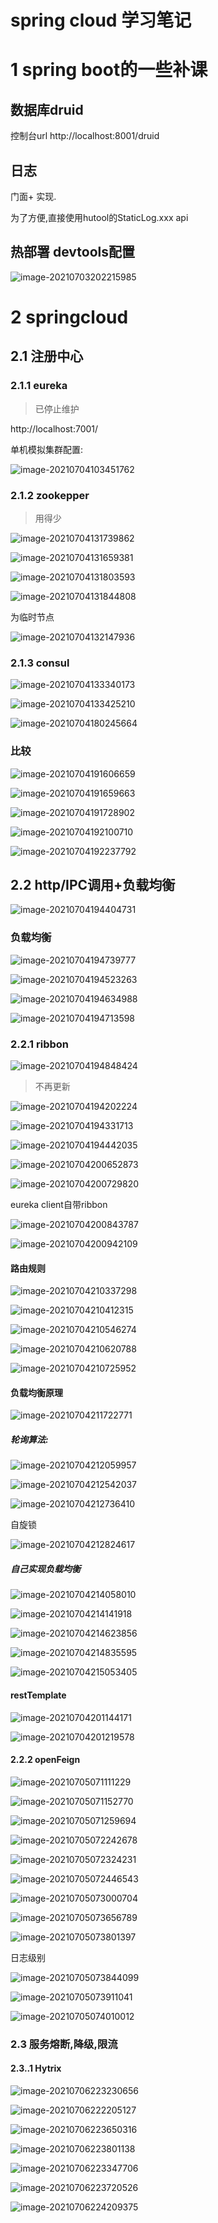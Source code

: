 # spring cloud 学习笔记



# 1 spring boot的一些补课

## 数据库druid

控制台url  http://localhost:8001/druid

## 日志

门面+ 实现.

为了方便,直接使用hutool的StaticLog.xxx api



## 热部署 devtools配置

![image-20210703202215985](https://gitee.com/hss012489/picbed/raw/master/picgo/image-20210703202215985.png.png)





# 2 springcloud

## 2.1 注册中心

### 2.1.1 eureka

> 已停止维护

http://localhost:7001/



单机模拟集群配置:

![image-20210704103451762](https://gitee.com/hss012489/picbed/raw/master/picgo/image-20210704103451762.png.png)



### 2.1.2 zookepper

> 用得少

![image-20210704131739862](https://gitee.com/hss012489/picbed/raw/master/picgo/image-20210704131739862.png.png)

![image-20210704131659381](https://gitee.com/hss012489/picbed/raw/master/picgo/image-20210704131659381.png.png)

![image-20210704131803593](https://gitee.com/hss012489/picbed/raw/master/picgo/image-20210704131803593.png.png)

![image-20210704131844808](https://gitee.com/hss012489/picbed/raw/master/picgo/image-20210704131844808.png.png)

为临时节点

![image-20210704132147936](https://gitee.com/hss012489/picbed/raw/master/picgo/image-20210704132147936.png.png)

### 2.1.3 consul

![image-20210704133340173](https://gitee.com/hss012489/picbed/raw/master/picgo/image-20210704133340173.png.png)

![image-20210704133425210](https://gitee.com/hss012489/picbed/raw/master/picgo/image-20210704133425210.png.png)



![image-20210704180245664](https://gitee.com/hss012489/picbed/raw/master/picgo/image-20210704180245664.png.png)



### 比较

![image-20210704191606659](https://gitee.com/hss012489/picbed/raw/master/picgo/image-20210704191606659.png.png)



![image-20210704191659663](https://gitee.com/hss012489/picbed/raw/master/picgo/image-20210704191659663.png.png)

![image-20210704191728902](https://gitee.com/hss012489/picbed/raw/master/picgo/image-20210704191728902.png.png)

![image-20210704192100710](https://gitee.com/hss012489/picbed/raw/master/picgo/image-20210704192100710.png.png)

![image-20210704192237792](https://gitee.com/hss012489/picbed/raw/master/picgo/image-20210704192237792.png.png)

## 2.2 http/IPC调用+负载均衡

![image-20210704194404731](https://gitee.com/hss012489/picbed/raw/master/picgo/image-20210704194404731.png.png)

### 负载均衡

![image-20210704194739777](https://gitee.com/hss012489/picbed/raw/master/picgo/image-20210704194739777.png.png)

![image-20210704194523263](https://gitee.com/hss012489/picbed/raw/master/picgo/image-20210704194523263.png.png)

![image-20210704194634988](https://gitee.com/hss012489/picbed/raw/master/picgo/image-20210704194634988.png.png)

![image-20210704194713598](https://gitee.com/hss012489/picbed/raw/master/picgo/image-20210704194713598.png.png)







### 2.2.1 ribbon

![image-20210704194848424](https://gitee.com/hss012489/picbed/raw/master/picgo/image-20210704194848424.png.png)

> 不再更新

![image-20210704194202224](https://gitee.com/hss012489/picbed/raw/master/picgo/image-20210704194202224.png.png)

![image-20210704194331713](https://gitee.com/hss012489/picbed/raw/master/picgo/image-20210704194331713.png.png)

![image-20210704194442035](https://gitee.com/hss012489/picbed/raw/master/picgo/image-20210704194442035.png.png)



![image-20210704200652873](https://gitee.com/hss012489/picbed/raw/master/picgo/image-20210704200652873.png.png)

![image-20210704200729820](https://gitee.com/hss012489/picbed/raw/master/picgo/image-20210704200729820.png.png)



eureka client自带ribbon

![image-20210704200843787](https://gitee.com/hss012489/picbed/raw/master/picgo/image-20210704200843787.png.png)

![image-20210704200942109](https://gitee.com/hss012489/picbed/raw/master/picgo/image-20210704200942109.png.png)



#### 路由规则

![image-20210704210337298](https://gitee.com/hss012489/picbed/raw/master/picgo/image-20210704210337298.png.png)



![image-20210704210412315](https://gitee.com/hss012489/picbed/raw/master/picgo/image-20210704210412315.png.png)



![image-20210704210546274](https://gitee.com/hss012489/picbed/raw/master/picgo/image-20210704210546274.png.png)



![image-20210704210620788](https://gitee.com/hss012489/picbed/raw/master/picgo/image-20210704210620788.png.png)



![image-20210704210725952](https://gitee.com/hss012489/picbed/raw/master/picgo/image-20210704210725952.png.png)



#### 负载均衡原理

![image-20210704211722771](https://gitee.com/hss012489/picbed/raw/master/picgo/image-20210704211722771.png.png)

##### 轮询算法:

![image-20210704212059957](https://gitee.com/hss012489/picbed/raw/master/picgo/image-20210704212059957.png.png)

![image-20210704212542037](https://gitee.com/hss012489/picbed/raw/master/picgo/image-20210704212542037.png.png)

![image-20210704212736410](https://gitee.com/hss012489/picbed/raw/master/picgo/image-20210704212736410.png.png)

自旋锁

![image-20210704212824617](https://gitee.com/hss012489/picbed/raw/master/picgo/image-20210704212824617.png.png)



##### 自己实现负载均衡

![image-20210704214058010](https://gitee.com/hss012489/picbed/raw/master/picgo/image-20210704214058010.png.png)

![image-20210704214141918](https://gitee.com/hss012489/picbed/raw/master/picgo/image-20210704214141918.png.png)



![image-20210704214623856](https://gitee.com/hss012489/picbed/raw/master/picgo/image-20210704214623856.png.png)

![image-20210704214835595](https://gitee.com/hss012489/picbed/raw/master/picgo/image-20210704214835595.png.png)

![image-20210704215053405](https://gitee.com/hss012489/picbed/raw/master/picgo/image-20210704215053405.png.png)



#### restTemplate

![image-20210704201144171](https://gitee.com/hss012489/picbed/raw/master/picgo/image-20210704201144171.png.png)

![image-20210704201219578](https://gitee.com/hss012489/picbed/raw/master/picgo/image-20210704201219578.png.png)

#### 2.2.2 openFeign

![image-20210705071111229](https://gitee.com/hss012489/picbed/raw/master/picgo/image-20210705071111229.png.png)

![image-20210705071152770](https://gitee.com/hss012489/picbed/raw/master/picgo/image-20210705071152770.png.png)

![image-20210705071259694](https://gitee.com/hss012489/picbed/raw/master/picgo/image-20210705071259694.png.png)



![image-20210705072242678](https://gitee.com/hss012489/picbed/raw/master/picgo/image-20210705072242678.png.png)

![image-20210705072324231](https://gitee.com/hss012489/picbed/raw/master/picgo/image-20210705072324231.png.png)

![image-20210705072446543](https://gitee.com/hss012489/picbed/raw/master/picgo/image-20210705072446543.png.png)

![image-20210705073000704](https://gitee.com/hss012489/picbed/raw/master/picgo/image-20210705073000704.png.png)

![image-20210705073656789](https://gitee.com/hss012489/picbed/raw/master/picgo/image-20210705073656789.png.png)

![image-20210705073801397](https://gitee.com/hss012489/picbed/raw/master/picgo/image-20210705073801397.png.png)

日志级别

![image-20210705073844099](https://gitee.com/hss012489/picbed/raw/master/picgo/image-20210705073844099.png.png)

![image-20210705073911041](https://gitee.com/hss012489/picbed/raw/master/picgo/image-20210705073911041.png.png)

![image-20210705074010012](https://gitee.com/hss012489/picbed/raw/master/picgo/image-20210705074010012.png.png)



### 2.3 服务熔断,降级,限流

#### 2.3..1 Hytrix

![image-20210706223230656](https://gitee.com/hss012489/picbed/raw/master/picgo/image-20210706223230656.png.png)

![image-20210706222205127](https://gitee.com/hss012489/picbed/raw/master/picgo/image-20210706222205127.png.png)



![image-20210706223650316](https://gitee.com/hss012489/picbed/raw/master/picgo/image-20210706223650316.png.png)



![image-20210706223801138](https://gitee.com/hss012489/picbed/raw/master/picgo/image-20210706223801138.png.png)

![image-20210706223347706](https://gitee.com/hss012489/picbed/raw/master/picgo/image-20210706223347706.png.png)

![image-20210706223720526](https://gitee.com/hss012489/picbed/raw/master/picgo/image-20210706223720526.png.png)

![image-20210706224209375](https://gitee.com/hss012489/picbed/raw/master/picgo/image-20210706224209375.png.png)













